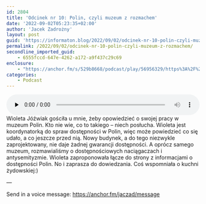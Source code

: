 ```yaml
---
id: 2804
title: 'Odcinek nr 10: Polin, czyli muzeum z rozmachem'
date: '2022-09-02T05:23:35+02:00'
author: 'Jacek Zadrożny'
layout: post
guid: 'https://informaton.blog/2022/09/02/odcinek-nr-10-polin-czyli-muzeum-z-rozmachem/'
permalink: /2022/09/02/odcinek-nr-10-polin-czyli-muzeum-z-rozmachem/
secondline_imported_guid:
    - 6555fccd-647e-4262-a172-a9f437c29c69
enclosure:
    - "https://anchor.fm/s/529b8668/podcast/play/56956329/https%3A%2F%2Fd3ctxlq1ktw2nl.cloudfront.net%2Fproduction%2Fexports%2F529b8668%2F56956329%2F08952e3400c6ae5489801fae9d21f567.m4a\n133\naudio/mpeg\n"
categories:
    - Podcast
---
```


<audio class="wp-audio-shortcode" controls="controls" id="audio-2804-13" preload="none" style="width: 100%;"><source src="https://anchor.fm/s/529b8668/podcast/play/56956329/https%3A%2F%2Fd3ctxlq1ktw2nl.cloudfront.net%2Fproduction%2Fexports%2F529b8668%2F56956329%2F08952e3400c6ae5489801fae9d21f567.m4a?_=13" type="audio/mpeg"></source><https://anchor.fm/s/529b8668/podcast/play/56956329/https%3A%2F%2Fd3ctxlq1ktw2nl.cloudfront.net%2Fproduction%2Fexports%2F529b8668%2F56956329%2F08952e3400c6ae5489801fae9d21f567.m4a></audio>Wioleta Jóźwiak gościła u mnie, żeby opowiedzieć o swojej pracy w muzeum Polin. Kto nie wie, co to takiego – niech posłucha. Wioleta jest koordynatorką do spraw dostępności w Polin, więc może powiedzieć co się udało, a co jeszcze przed nią. Nowy budynek, a do tego niezwykle zaprojektowany, nie daje żadnej gwarancji dostępności. A oprócz samego muzeum, rozmawialiśmy o dostępnościowych naciągaczach i antysemityzmie. Wioleta zaproponowała łącze do strony z informacjami o dostępności Polin. No i zaprasza do dowiedzania. Coś wspomniała o kuchni żydowskiej:)

—

Send in a voice message: https://anchor.fm/jaczad/message